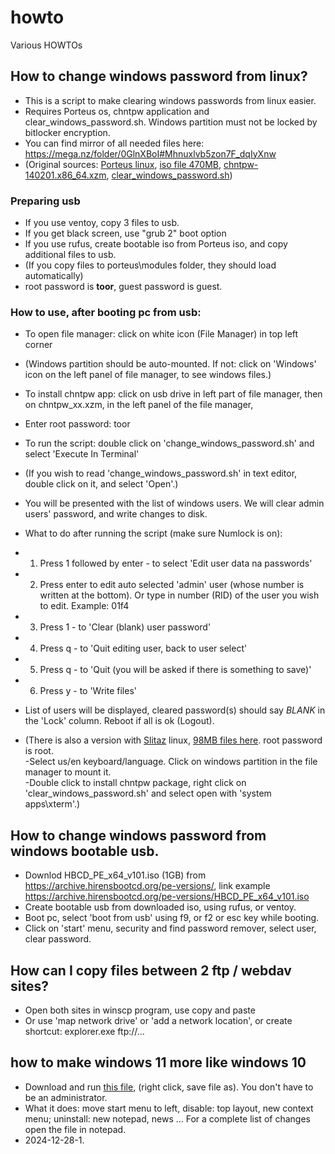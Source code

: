 # howto
Various HOWTOs

## How to change windows password from linux?
 - This is a script to make clearing windows passwords from linux easier.
 - Requires Porteus os, chntpw application and clear_windows_password.sh. Windows partition must not be locked by bitlocker encryption.
 - You can find mirror of all needed files here: https://mega.nz/folder/0GlnXBoI#Mhnuxlvb5zon7F_dqIyXnw
 - (Original sources: [Porteus linux](http://www.porteus.org), [iso file 470MB](https://ftp.nluug.nl/os/Linux/distr/porteus/x86_64/Porteus-v5.1/Porteus-LXDE-v5.1-alpha-x86_64.iso), [chntpw-140201.x86_64.xzm](https://sourceforge.net/projects/ikkiboot/files/porteus/include/chntpw-140201.x86_64.xzm), [clear_windows_password.sh](https://raw.githubusercontent.com/dbojan/howto/refs/heads/main/clear_windows_password.sh))

### Preparing usb
 - If you use ventoy, copy 3 files to usb.
 - If you get black screen, use "grub 2" boot option
 - If you use rufus, create bootable iso from Porteus iso, and copy additional files to usb.
 - (If you copy files to porteus\modules folder, they should load automatically)
 - root password is **toor**, guest password is guest.
  
### How to use, after booting pc from usb:

 - To open file manager: click on white icon (File Manager) in top left corner
 - (Windows partition should be auto-mounted. If not: click on 'Windows' icon on the left panel of file manager, to see windows files.)
 - To install chntpw app: click on usb drive in left part of file manager, then on chntpw_xx.xzm, in the left panel of the file manager,
 - Enter root password: toor
 - To run the script: double click on 'change_windows_password.sh' and select 'Execute In Terminal'
 - (If you wish to read 'change_windows_password.sh' in text editor, double click on it, and select 'Open'.)

 -  You will be presented with the list of windows users. We will clear admin users' password, and write changes to disk.
 -  What to do after running the script (make sure Numlock is on):

 -  1. Press 1 followed by enter - to select 'Edit user data na passwords'
 -  2. Press enter to edit auto selected 'admin' user (whose number is written at the bottom). Or type in number (RID) of the user you wish to edit. Example: 01f4
 -  3. Press 1 - to 'Clear (blank) user password'
 -  4. Press q - to 'Quit editing user, back to user select'
 -  5. Press q - to 'Quit (you will be asked if there is something to save)'
 -  6. Press y - to 'Write files'
 -  List of users will be displayed, cleared password(s) should say *BLANK* in the 'Lock' column. Reboot if all is ok (Logout).

 -  (There is also a version with [Slitaz](https://slitaz.org) linux, [98MB files here](https://mega.nz/folder/oDERiDqB#Xhrn_bty20oiMEOzLEVZYw). root password is root.  
-Select us/en keyboard/language. Click on windows partition in the file manager to mount it.  
-Double click to install chntpw package, right click on 'clear_windows_password.sh' and select open with 'system apps\xterm'.)

## How to change windows password from windows bootable usb.
- Downlod HBCD_PE_x64_v101.iso (1GB) from https://archive.hirensbootcd.org/pe-versions/, link example https://archive.hirensbootcd.org/pe-versions/HBCD_PE_x64_v101.iso
- Create bootable usb from downloaded iso, using rufus, or ventoy.
- Boot pc, select 'boot from usb' using f9, or f2 or esc key while booting.
- Click on 'start' menu, security and find password remover, select user, clear password.

## How can I copy files between 2 ftp / webdav sites?
- Open both sites in winscp program, use copy and paste
- Or use 'map network drive' or 'add a network location', or create shortcut: explorer.exe ftp://...

## how to make windows 11 more like windows 10

- Download and run [this file](https://raw.githubusercontent.com/dbojan/howto/refs/heads/main/11_to_10.bat), (right click, save file as). You don't have to be an administrator. 
- What it does: move start menu to left, disable: top layout, new context menu; uninstall: new notepad, news ... For a complete list of changes open the file in notepad.
- 2024-12-28-1.



